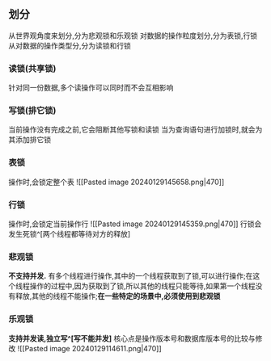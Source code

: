## 划分
从世界观角度来划分,分为悲观锁和乐观锁
对数据的操作粒度划分,分为表锁,行锁
从对数据的操作类型分,分为读锁和行锁
### 读锁(共享锁)
针对同一份数据,多个读操作可以同时而不会互相影响
### 写锁(排它锁)
当前操作没有完成之前,它会阻断其他写锁和读锁
当为查询语句进行加锁时,就会为其添加排它锁
### 表锁
操作时,会锁定整个表
![[Pasted image 20240129145658.png|470]]
### 行锁
操作时,会锁定当前操作行
![[Pasted image 20240129145359.png|470]]
行锁会发生死锁^[两个线程都等待对方的释放]
### 悲观锁
**不支持并发.** 有多个线程进行操作,其中的一个线程获取到了锁,可以进行操作;在这个线程操作的过程中,因为获取到了锁,所以其他的线程只能等待,如果第一个线程没有释放,其他的线程不能操作;**在一些特定的场景中,必须使用到悲观锁**
### 乐观锁
**支持并发读,独立写^[写不能并发]**
核心点是操作版本号和数据库版本号的比较与修改
![[Pasted image 20240129114611.png|470]]